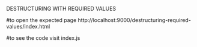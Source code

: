 DESTRUCTURING WITH REQUIRED VALUES

#to open the expected page
http://localhost:9000/destructuring-required-values/index.html

#to see the code visit index.js




